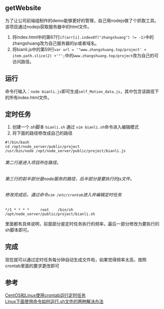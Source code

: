 ## getWebsite
为了让公司前端组制作的demo能够更好的管理，自己用nodejs做了个抓取工具。
该项目通过nodejs获取服务器中的html文件。   
1. 将index.html中的第67行`if(arr[i].indexOf("zhangshuang") != -1)`中的zhangshuang改为自己服务器的ip或者域名。   
2. 将bianli.js中的第59行`var url = '"www.zhangshuang.top/project' + item.path.slice(2) +'"';`中的`www.zhangshuang.top/project`改为自己的可访问路径。

## 运行
命令行输入：`node bianli.js`即可生成`self_Motion_data.js`，其中包含该路径下的所有index.html文件。  

## 定时任务
1. 创建一个.sh脚本 `bianli.sh` 通过 `vim bianli.sh`命令进入编辑模式   
2. 将下面的路径修改成自己的路径   

```
#!/bin/bash
cd /opt/node_server/public/project
/usr/bin/node /opt/node_server/public/project/bianli.js
```

###### 第二行是进入项目所在路径。   
###### 第三行的前半部分是node服务的路径，后半部分是要执行的js文件。   
###### 修改完成后，通过命令`vim /etc/crontab`进入并编辑定时任务   

`
*/1 * * * *     root    /bin/sh /opt/node_server/public/project/bianli.sh
`

里面都有具体说明，前面部分是定时任务执行的频率，最后一部分修改为要执行的sh脚本即可。

## 完成 
现在就可以通过定时任务每分钟自动生成文件啦，如果觉得频率太高，按照crontab里面的要求更改即可

## 参考
[CentOS和Linux使用crontab运行定时任务](http://www.thinkphp.cn/code/996.html)  
[Linux下面使用命令如何运行.sh文件的两种解决办法](http://www.jb51.net/LINUXjishu/420989.html)
